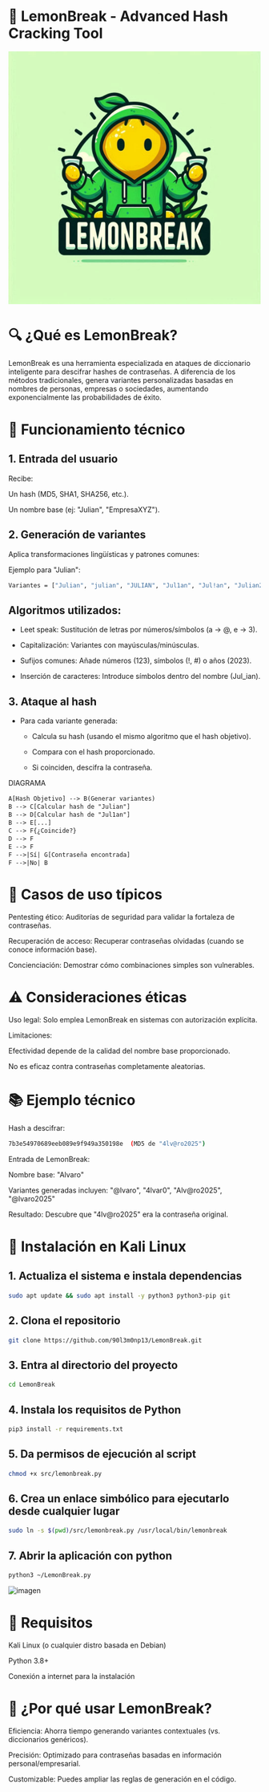 # 🍋 LemonBreak - Advanced Hash Cracking Tool
![image](https://github.com/90l3m0np13/LemonBreak/blob/main/docs/Portada.jpeg)

# 🔍 ¿Qué es LemonBreak?
LemonBreak es una herramienta especializada en ataques de diccionario inteligente para descifrar hashes de contraseñas. A diferencia de los métodos tradicionales, genera variantes personalizadas basadas en nombres de personas, empresas o sociedades, aumentando exponencialmente las probabilidades de éxito.
# 🧠 Funcionamiento técnico

## 1. Entrada del usuario
Recibe:

Un hash (MD5, SHA1, SHA256, etc.).

Un nombre base (ej: "Julian", "EmpresaXYZ").

## 2. Generación de variantes
Aplica transformaciones lingüísticas y patrones comunes:

Ejemplo para "Julian":
```bash
Variantes = ["Julian", "julian", "JULIAN", "Jul1an", "Jul!an", "Julian2023", "Juli4n", "Julian#"]
````
## Algoritmos utilizados:

-  Leet speak: Sustitución de letras por números/símbolos (a → @, e → 3).

-  Capitalización: Variantes con mayúsculas/minúsculas.

-  Sufijos comunes: Añade números (123), símbolos (!, #) o años (2023).

-  Inserción de caracteres: Introduce símbolos dentro del nombre (Jul_ian).

## 3. Ataque al hash

-  Para cada variante generada:

    -  Calcula su hash (usando el mismo algoritmo que el hash objetivo).

    -  Compara con el hash proporcionado.

    -  Si coinciden, descifra la contraseña.

DIAGRAMA

    A[Hash Objetivo] --> B(Generar variantes)
    B --> C[Calcular hash de "Julian"]
    B --> D[Calcular hash de "Jul1an"]
    B --> E[...]
    C --> F{¿Coincide?}
    D --> F
    E --> F
    F -->|Sí| G[Contraseña encontrada]
    F -->|No| B

# 🎯 Casos de uso típicos

Pentesting ético: Auditorías de seguridad para validar la fortaleza de contraseñas.

Recuperación de acceso: Recuperar contraseñas olvidadas (cuando se conoce información base).

Concienciación: Demostrar cómo combinaciones simples son vulnerables.

# ⚠️ Consideraciones éticas

Uso legal: Solo emplea LemonBreak en sistemas con autorización explícita.

Limitaciones:

Efectividad depende de la calidad del nombre base proporcionado.

No es eficaz contra contraseñas completamente aleatorias.

# 📚 Ejemplo técnico

Hash a descifrar:
```bash
7b3e54970689eeb089e9f949a350198e  (MD5 de "4lv@ro2025")
````
Entrada de LemonBreak:

Nombre base: "Alvaro"

Variantes generadas incluyen: "@lvaro", "4lvar0", "Alv@ro2025", "@lvaro2025"

Resultado: Descubre que "4lv@ro2025" era la contraseña original.

# 🚀 Instalación en Kali Linux
## 1. Actualiza el sistema e instala dependencias
```bash
sudo apt update && sudo apt install -y python3 python3-pip git
````
## 2. Clona el repositorio
```bash
git clone https://github.com/90l3m0np13/LemonBreak.git
````
## 3. Entra al directorio del proyecto
```bash
cd LemonBreak
````
## 4. Instala los requisitos de Python
```bash
pip3 install -r requirements.txt
````
## 5. Da permisos de ejecución al script
```bash
chmod +x src/lemonbreak.py
````
## 6. Crea un enlace simbólico para ejecutarlo desde cualquier lugar
```bash
sudo ln -s $(pwd)/src/lemonbreak.py /usr/local/bin/lemonbreak
```
## 7. Abrir la aplicación con python
```bash
python3 ~/LemonBreak.py
````
![imagen](https://github.com/90l3m0np13/LemonBreak/blob/main/docs/App.png)

# 🚨 Requisitos
Kali Linux (o cualquier distro basada en Debian)

Python 3.8+

Conexión a internet para la instalación

# 🌟 ¿Por qué usar LemonBreak?

Eficiencia: Ahorra tiempo generando variantes contextuales (vs. diccionarios genéricos).

Precisión: Optimizado para contraseñas basadas en información personal/empresarial.

Customizable: Puedes ampliar las reglas de generación en el código.

